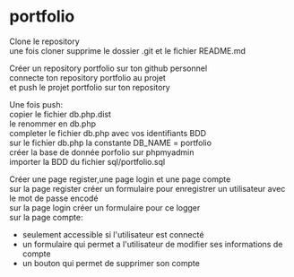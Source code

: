 # portfolio

Clone le repository    
une fois cloner supprime le dossier .git et le fichier README.md     

Créer un repository portfolio sur ton github personnel     
connecte ton repository portfolio au projet    
et push le projet portfolio sur ton repository    
       
Une fois push:     
copier le fichier db.php.dist   
le renommer en db.php      
completer le fichier db.php avec vos identifiants BDD     
sur le fichier db.php la constante DB_NAME = portfolio        
créer la base de donnée porfolio sur phpmyadmin   
importer la BDD du fichier sql/portfolio.sql    
      
Créer une page register,une page login et une page compte  
sur la page register créer un formulaire pour enregistrer un utilisateur avec le mot de passe encodé      
sur la page login créer un formulaire pour ce logger      
sur la page compte:       
- seulement accessible si l'utilisateur est connecté      
- un formulaire qui permet a l'utilisateur de modifier ses informations de compte       
- un bouton qui permet de supprimer son compte     